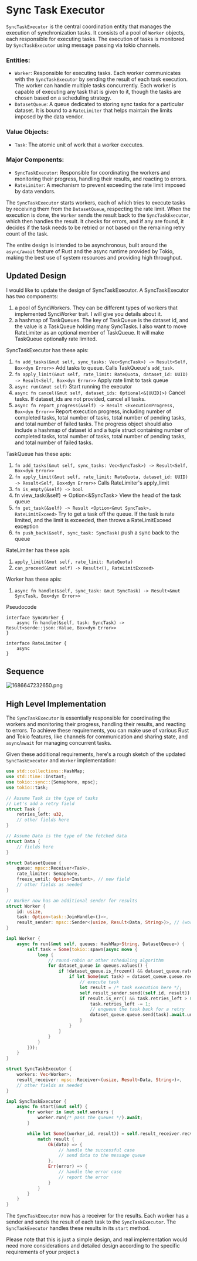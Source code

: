 # Sync Task Executor

`SyncTaskExecutor` is the central coordination entity that manages the execution of synchronization tasks. It consists of a pool of `Worker` objects, each responsible for executing tasks. The execution of tasks is monitored by `SyncTaskExecutor` using message passing via tokio channels.

### Entities:

- `Worker`: Responsible for executing tasks. Each worker communicates with the `SyncTaskExecutor` by sending the result of each task execution. The worker can handle multiple tasks concurrently. Each worker is capable of executing any task that is given to it, though the tasks are chosen based on a scheduling strategy.
- `DatasetQueue`: A queue dedicated to storing sync tasks for a particular dataset. It is bound to a `RateLimiter` that helps maintain the limits imposed by the data vendor.

### Value Objects:

- `Task`: The atomic unit of work that a worker executes.

### Major Components:

- `SyncTaskExecutor`: Responsible for coordinating the workers and monitoring their progress, handling their results, and reacting to errors.
- `RateLimiter`: A mechanism to prevent exceeding the rate limit imposed by data vendors.

The `SyncTaskExecutor` starts workers, each of which tries to execute tasks by receiving them from the `DatasetQueue`, respecting the rate limit. When the execution is done, the `Worker` sends the result back to the `SyncTaskExecutor`, which then handles the result. It checks for errors, and if any are found, it decides if the task needs to be retried or not based on the remaining retry count of the task.

The entire design is intended to be asynchronous, built around the `async/await` feature of Rust and the async runtime provided by Tokio, making the best use of system resources and providing high throughput.

## Updated Design

I would like to update the design of SyncTaskExecutor. A SyncTaskExecutor has two components:

1. a pool of SyncWorkers. They can be different types of workers that implemented SyncWorker trait. I will give you details about it.
2. a hashmap of TaskQueues. The key of TaskQueue is the dataset id, and the value is a TaskQueue holding many SyncTasks. I also want to move RateLimiter as an optional member of TaskQueue. It will make TaskQueue optionally rate limited.

SyncTaskExecutor has these apis:

1. `fn add_tasks(&mut self, sync_tasks: Vec<SyncTask>) -> Result<Self, Box<dyn Error>>` Add tasks to queue. Calls TaskQueue's `add_task`.
2. `fn apply_limit(&mut self, rate_limit: RateQuota, dataset_id: UUID) -> Result<Self, Box<dyn Error>>` Apply rate limit to task queue
3. `async run(&mut self)` Start running the executor
4. `async fn cancel(&mut self, dataset_ids: Optional<&[UUID]>)`
   Cancel tasks. If dataset_ids are not provided, cancel all tasks.
5. `async fn report_progress(&self) -> Result <ExecutionProgress, Box<dyn Error>>` Report execution progress, including number of completed tasks, total number of tasks, total number of pending tasks, and total number of failed tasks. The progress object should also include a hashmap of dataset id and a tuple struct containing number of completed tasks, total number of tasks, total number of pending tasks, and total number of failed tasks.

TaskQueue has these apis:

1. `fn add_tasks(&mut self, sync_tasks: Vec<SyncTask>) -> Result<Self, Box<dyn Error>>`
2. `fn apply_limit(&mut self, rate_limit: RateQuota, dataset_id: UUID) -> Result<Self, Box<dyn Error>>` Calls RateLimiter's apply_limit
3. `fn is_empty(&self) -> bool`
4. fn view_task(&self) -> Option<&SyncTask> View the head of the task queue
5. `fn get_task(&self) -> Result <Option<&mut SyncTask>, RateLimitExceed>` Try to get a task off the queue. If the task is rate limited, and the limit is exceeded, then throws a RateLimitExceed exception
6. `fn push_back(&self, sync_task: SyncTask)` push a sync back to the queue

RateLimiter has these apis

1. `apply_limit(&mut self, rate_limit: RateQuota)`
2. `can_proceed(&mut self) -> Result<(), RateLimitExceed>`

Worker has these apis:

1. `async fn handle(&self, sync_task: &mut SyncTask) -> Result<&mut SyncTask, Box<dyn Error>>`

Pseudocode

```
interface SyncWorker {
    async fn handle(&self, task: SyncTask) -> Result<serde::json::Value, Box<dyn Error>>
}

interface RateLimiter {
    async
}

```

## Sequence

![1686647232650.png](./image/1686647232650.png)

## High Level Implementation

The `SyncTaskExecutor` is essentially responsible for coordinating the workers and monitoring their progress, handling their results, and reacting to errors. To achieve these requirements, you can make use of various Rust and Tokio features, like channels for communication and sharing state, and `async`/`await` for managing concurrent tasks.

Given these additional requirements, here's a rough sketch of the updated `SyncTaskExecutor` and `Worker` implementation:

```rust
use std::collections::HashMap;
use std::time::Instant;
use tokio::sync::{Semaphore, mpsc};
use tokio::task;

// Assume Task is the type of tasks
// Let's add a retry field
struct Task {
    retries_left: u32,
    // other fields here
}

// Assume Data is the type of the fetched data
struct Data {
    // fields here
}

struct DatasetQueue {
    queue: mpsc::Receiver<Task>,
    rate_limiter: Semaphore,
    freeze_until: Option<Instant>, // new field
    // other fields as needed
}

// Worker now has an additional sender for results
struct Worker {
    id: usize,
    task: Option<task::JoinHandle<()>>,
    result_sender: mpsc::Sender<(usize, Result<Data, String>)>, // (worker_id, Result)
}

impl Worker {
    async fn run(&mut self, queues: HashMap<String, DatasetQueue>) {
        self.task = Some(tokio::spawn(async move {
            loop {
                // round-robin or other scheduling algorithm
                for dataset_queue in queues.values() {
                    if !dataset_queue.is_frozen() && dataset_queue.rate_limiter.try_acquire().is_ok() {
                        if let Some(mut task) = dataset_queue.queue.recv().await {
                            // execute task
                            let result = /* task execution here */;
                            self.result_sender.send((self.id, result)).await.unwrap();
                            if result.is_err() && task.retries_left > 0 {
                                task.retries_left -= 1;
                                // enqueue the task back for a retry
                                dataset_queue.queue.send(task).await.unwrap();
                            }
                        }
                    }
                }
            }
        }));
    }
}

struct SyncTaskExecutor {
    workers: Vec<Worker>,
    result_receiver: mpsc::Receiver<(usize, Result<Data, String>)>,
    // other fields as needed
}

impl SyncTaskExecutor {
    async fn start(&mut self) {
        for worker in &mut self.workers {
            worker.run(/* pass the queues */).await;
        }

        while let Some((worker_id, result)) = self.result_receiver.recv().await {
            match result {
                Ok(data) => {
                    // handle the successful case
                    // send data to the message queue
                },
                Err(error) => {
                    // handle the error case
                    // report the error
                }
            }
        }
    }
}
```

The `SyncTaskExecutor` now has a receiver for the results. Each worker has a sender and sends the result of each task to the `SyncTaskExecutor`. The `SyncTaskExecutor` handles these results in its `start` method.

Please note that this is just a simple design, and real implementation would need more considerations and detailed design according to the specific requirements of your project.s
